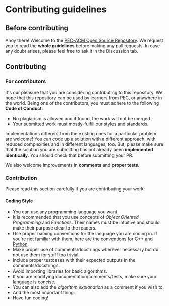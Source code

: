 # Contributing guidelines

## Before contributing
Ahoy there! Welcome to the [PEC-ACM Open Source Repository](https://github.com/PEC-CSS/Open-Source). We request you to read the __whole guidelines__ before making any pull requests. In case any doubt arises, please feel free to ask it in the Discussion tab.

## Contributing
### For contributors
It's our pleasure that you are considering contributing to this repository. We hope that this repository can be used by learners from PEC, or anywhere in the world. Being one of the contributors, you must adhere to the following __Code of Conduct__:
- No plagiarism is allowed and if found, the work will not be merged.
- Your submitted work must mostly-fulfill our styles and standards.

Implementations different from the existing ones for a particular problem are welcome! You can code up a solution with a different approach, with reduced complexities and in different languages, too. But, please make sure that the solution you are submitting has not already been __implemented identically__. You should check that before submitting your PR.

We also welcome improvements in __comments__ and __proper tests__. 

### Contribution
Please read this section carefully if you are contributing your work:
#### Coding Style
- You can use any programming language you want.
- It is recommended that you use concepts of _Object Oriented Programming_ and _Functions_. Their names must be intuitive and should make their purpose clear to the readers.
- Use proper naming conventions for the language you are coding in. If you're not familiar with them, here are the conventions for [C++](http://micro-os-plus.github.io/develop/naming-conventions/) and [Python](https://pythonguides.com/python-naming-conventions).
- Make proper use of comments/docstrings wherever necessary but do not use them for stuff too trivial.
- Include proper testcases with their expected outputs in the comments/docstrings.
- Avoid importing libraries for basic algorithms.
- If you are modifying documentation/comments/tests, make sure your language is concise.
- You can also add the _algorithm explanation_ as a comment if you wish to.
- And the most important thing:
 - Have fun coding!
